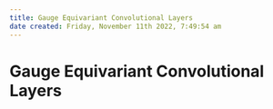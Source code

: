 ```yaml
---
title: Gauge Equivariant Convolutional Layers
date created: Friday, November 11th 2022, 7:49:54 am
---
```

# Gauge Equivariant Convolutional Layers